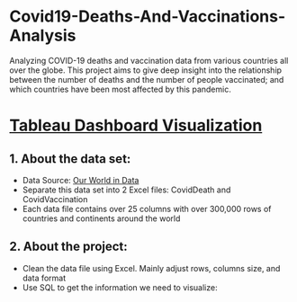# Covid19-Deaths-And-Vaccinations-Analysis
Analyzing COVID-19 deaths and vaccination data from various countries all over the globe. This project aims to give deep insight into the relationship between the number of deaths and the number of people vaccinated; and which countries have been most affected by this pandemic.

# [Tableau Dashboard Visualization](https://public.tableau.com/views/Covid19_Analysis_Dashboard_16904832536400/Dashboard1?:language=en-US&:display_count=n&:origin=viz_share_link)

## 1. About the data set:
- Data Source: [Our World in Data](https://ourworldindata.org/covid-deaths)
- Separate this data set into 2 Excel files: CovidDeath and CovidVaccination
- Each data file contains over 25 columns with over 300,000 rows of countries and continents around the world

## 2. About the project:
- Clean the data file using Excel. Mainly adjust rows, columns size, and data format
- Use SQL to get the information we need to visualize:
